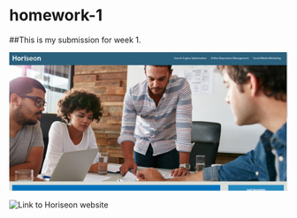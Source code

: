# homework-1

##This is my submission for week 1.

![Screenshot of Horiseon website](./assets/images/horiseon-screenshot.png)

![Link to Horiseon website](https://sickboba.github.io/homework-1/)